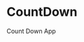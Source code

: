 # CountDown
 Count Down App
     
          
                                                       
                                                                    
                                                           
                                                 
                                                
                       
                 
             
    
 
   
